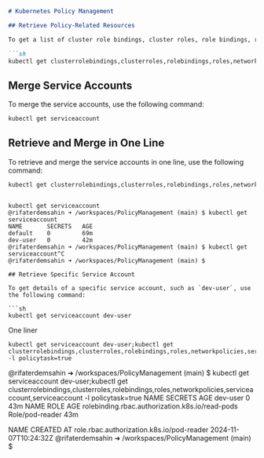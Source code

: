 ```markdown
# Kubernetes Policy Management

## Retrieve Policy-Related Resources

To get a list of cluster role bindings, cluster roles, role bindings, roles, network policies, and service accounts that are labeled with `policytask=true`, use the following command:

```sh
kubectl get clusterrolebindings,clusterroles,rolebindings,roles,networkpolicies,serviceaccount -l policytask=true
```

## Merge Service Accounts

To merge the service accounts, use the following command:

```sh
kubectl get serviceaccount
```

## Retrieve and Merge in One Line

To retrieve and merge the service accounts in one line, use the following command:

```sh
kubectl get clusterrolebindings,clusterroles,rolebindings,roles,networkpolicies,serviceaccount,serviceaccount -l policytask=true
```
```

kubectl get serviceaccount
@rifaterdemsahin ➜ /workspaces/PolicyManagement (main) $ kubectl get serviceaccount
NAME       SECRETS   AGE
default    0         69m
dev-user   0         42m
@rifaterdemsahin ➜ /workspaces/PolicyManagement (main) $ kubectl get serviceaccount^C
@rifaterdemsahin ➜ /workspaces/PolicyManagement (main) $ 

## Retrieve Specific Service Account

To get details of a specific service account, such as `dev-user`, use the following command:

```sh
kubectl get serviceaccount dev-user
```

One liner
```
kubectl get serviceaccount dev-user;kubectl get clusterrolebindings,clusterroles,rolebindings,roles,networkpolicies,serviceaccount,serviceaccount -l policytask=true
```

@rifaterdemsahin ➜ /workspaces/PolicyManagement (main) $ kubectl get serviceaccount dev-user;kubectl get clusterrolebindings,clusterroles,rolebindings,roles,networkpolicies,serviceaccount,serviceaccount -l policytask=true
NAME       SECRETS   AGE
dev-user   0         43m
NAME                                              ROLE              AGE
rolebinding.rbac.authorization.k8s.io/read-pods   Role/pod-reader   43m

NAME                                        CREATED AT
role.rbac.authorization.k8s.io/pod-reader   2024-11-07T10:24:32Z
@rifaterdemsahin ➜ /workspaces/PolicyManagement (main) $ 